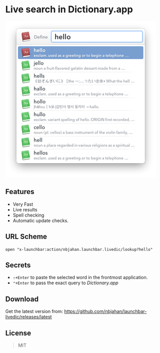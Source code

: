 Live search in Dictionary.app
===

![](img/livedic.png)

## Features

- Very Fast
- Live results
- Spell checking
- Automatic update checks.

## URL Scheme

`open "x-launchbar:action/nbjahan.launchbar.livedic/lookup?hello"`

## Secrets

- `⇧+Enter` to paste the selected word in the frontmost application.
- `⌃+Enter` to pass the exact query to _Dictionary.app_

## Download

Get the latest version from: https://github.com/nbjahan/launchbar-livedic/releases/latest

## License

>MIT